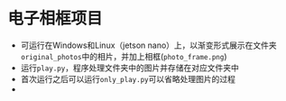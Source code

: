 # 电子相框项目
+ 可运行在Windows和Linux（jetson nano）上，以渐变形式展示在文件夹`original_photos`中的相片，并加上相框(`photo_frame.png`)
+ 运行`play.py`，程序处理文件夹中的图片并存储在对应文件夹中
+ 首次运行之后可以运行`only_play.py`可以省略处理图片的过程
+ 
